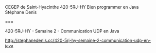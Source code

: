 CEGEP de Saint-Hyacinthe
420-5RJ-HY Bien programmer en Java
Stéphane Denis

===

420-5RJ-HY - Semaine 2 - Communication UDP en Java

http://stephanedenis.cc/420-5rj-hy-semaine-2-communication-udp-en-java


